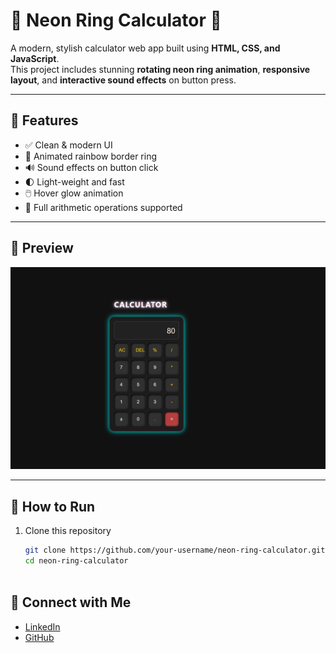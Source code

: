 # 🔮 Neon Ring Calculator 🔢

A modern, stylish calculator web app built using **HTML, CSS, and JavaScript**.  
This project includes stunning **rotating neon ring animation**, **responsive layout**, and **interactive sound effects** on button press.

---

## 🧠 Features

- ✅ Clean & modern UI
- 🎨 Animated rainbow border ring
- 🔊 Sound effects on button click
- 🌓 Light-weight and fast
- 🖱️ Hover glow animation
- 🧮 Full arithmetic operations supported

---

## 📸 Preview

![Calculator Preview](preview.png)  


---

## 🚀 How to Run

1. Clone this repository  
   ```bash
   git clone https://github.com/your-username/neon-ring-calculator.git
   cd neon-ring-calculator
  
## 🤝 Connect with Me

- [LinkedIn](https://www.linkedin.com/in/pritam-lendale-398172353?utm_source=share&utm_campaign=share_via&utm_content=profile&utm_medium=android_app)
- [GitHub](https://github.com/PL7822?tab=repositories)
